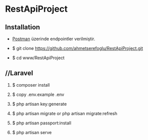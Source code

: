 # RestApiProject

## Installation

+ [Postman](https://web.postman.co/collections/3980989-74e8347a-c1fc-4c5e-b255-b2ff8b2d5759?version=latest&workspace=16734ff7-b276-4d59-8297-b080943a9421
) üzerinde endpointler verilmiştir.

+ $ git clone https://github.com/ahmetserefoglu/RestApiProject.git
+ $ cd www/RestApiProject

## //Laravel 		
1. $ composer install
2. $ copy .env.example .env
3. $ php artisan key:generate
4. $ php artisan migrate or php artisan migrate:refresh
5. $ php artisan passport:install

6. $ php artisan serve

